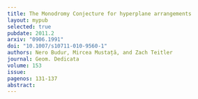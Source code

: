 ```yaml
---
title: The Monodromy Conjecture for hyperplane arrangements
layout: mypub
selected: true
pubdate: 2011.2
arxiv: "0906.1991"
doi: "10.1007/s10711-010-9560-1"
authors: Nero Budur, Mircea Mustață, and Zach Teitler
journal: Geom. Dedicata
volume: 153
issue:
pagenos: 131-137
abstract:
---
```

